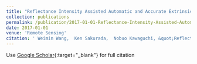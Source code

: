 ```yaml
---
title: "Reflectance Intensity Assisted Automatic and Accurate Extrinsic Calibration of 3D LiDAR and Panoramic Camera Using a Printed Chessboard"
collection: publications
permalink: /publication/2017-01-01-Reflectance-Intensity-Assisted-Automatic-and-Accurate-Extrinsic-Calibration-of-3D-LiDAR-and-Panoramic-Camera-Using-a-Printed-Chessboard
date: 2017-01-01
venue: 'Remote Sensing'
citation: ' Weimin Wang,  Ken Sakurada,  Nobuo Kawaguchi, &quot;Reflectance Intensity Assisted Automatic and Accurate Extrinsic Calibration of 3D LiDAR and Panoramic Camera Using a Printed Chessboard.&quot; Remote Sensing, 2017.'
---
```

Use [Google Scholar](https://scholar.google.com/scholar?q=Reflectance+Intensity+Assisted+Automatic+and+Accurate+Extrinsic+Calibration+of+3D+LiDAR+and+Panoramic+Camera+Using+a+Printed+Chessboard){:target="_blank"} for full citation